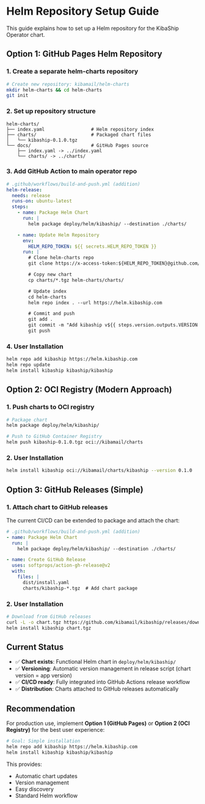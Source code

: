 # Helm Repository Setup Guide

This guide explains how to set up a Helm repository for the KibaShip Operator chart.

## Option 1: GitHub Pages Helm Repository

### 1. Create a separate helm-charts repository

```bash
# Create new repository: kibamail/helm-charts
mkdir helm-charts && cd helm-charts
git init
```

### 2. Set up repository structure

```
helm-charts/
├── index.yaml                 # Helm repository index
├── charts/                    # Packaged chart files
│   └── kibaship-0.1.0.tgz
└── docs/                      # GitHub Pages source
    ├── index.yaml -> ../index.yaml
    └── charts/ -> ../charts/
```

### 3. Add GitHub Action to main operator repo

```yaml
# .github/workflows/build-and-push.yml (addition)
helm-release:
  needs: release
  runs-on: ubuntu-latest
  steps:
    - name: Package Helm Chart
      run: |
        helm package deploy/helm/kibaship/ --destination ./charts/

    - name: Update Helm Repository
      env:
        HELM_REPO_TOKEN: ${{ secrets.HELM_REPO_TOKEN }}
      run: |
        # Clone helm-charts repo
        git clone https://x-access-token:${HELM_REPO_TOKEN}@github.com/kibamail/helm-charts.git

        # Copy new chart
        cp charts/*.tgz helm-charts/charts/

        # Update index
        cd helm-charts
        helm repo index . --url https://helm.kibaship.com

        # Commit and push
        git add .
        git commit -m "Add kibaship v${{ steps.version.outputs.VERSION }}"
        git push
```

### 4. User Installation

```bash
helm repo add kibaship https://helm.kibaship.com
helm repo update
helm install kibaship kibaship/kibaship
```

## Option 2: OCI Registry (Modern Approach)

### 1. Push charts to OCI registry

```bash
# Package chart
helm package deploy/helm/kibaship/

# Push to GitHub Container Registry
helm push kibaship-0.1.0.tgz oci://kibamail/charts
```

### 2. User Installation

```bash
helm install kibaship oci://kibamail/charts/kibaship --version 0.1.0
```

## Option 3: GitHub Releases (Simple)

### 1. Attach chart to GitHub releases

The current CI/CD can be extended to package and attach the chart:

```yaml
# .github/workflows/build-and-push.yml (addition)
- name: Package Helm Chart
  run: |
    helm package deploy/helm/kibaship/ --destination ./charts/

- name: Create GitHub Release
  uses: softprops/action-gh-release@v2
  with:
    files: |
      dist/install.yaml
      charts/kibaship-*.tgz  # Add chart package
```

### 2. User Installation

```bash
# Download from GitHub releases
curl -L -o chart.tgz https://github.com/kibamail/kibaship/releases/download/v0.1.0/kibaship-0.1.0.tgz
helm install kibaship chart.tgz
```

## Current Status

- ✅ **Chart exists**: Functional Helm chart in `deploy/helm/kibaship/`
- ✅ **Versioning**: Automatic version management in release script (chart version = app version)
- ✅ **CI/CD ready**: Fully integrated into GitHub Actions release workflow
- ✅ **Distribution**: Charts attached to GitHub releases automatically

## Recommendation

For production use, implement **Option 1 (GitHub Pages)** or **Option 2 (OCI Registry)** for the best user experience:

```bash
# Goal: Simple installation
helm repo add kibaship https://helm.kibaship.com
helm install kibaship kibaship/kibaship
```

This provides:

- Automatic chart updates
- Version management
- Easy discovery
- Standard Helm workflow
